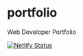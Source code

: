# portfolio

Web Developer Portfolio

[![Netlify Status](https://api.netlify.com/api/v1/badges/d5fa6827-d89a-409a-8564-1334b42fd018/deploy-status)](https://app.netlify.com/sites/ayushee-sharma/deploys)
